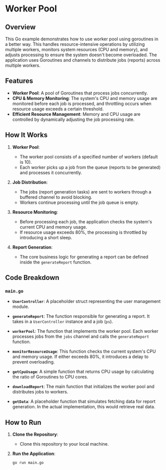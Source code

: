 # Worker Pool

## Overview

This Go example demonstrates how to use worker pool using goroutines in a better way. This handles resource-intensive operations by utilizing multiple workers, monitors system resources (CPU and memory), and adjusts processing to ensure the system doesn't become overloaded. The application uses Goroutines and channels to distribute jobs (reports) across multiple workers.

## Features

- **Worker Pool**: A pool of Goroutines that process jobs concurrently.
- **CPU & Memory Monitoring**: The system's CPU and memory usage are monitored before each job is processed, and throttling occurs when resource usage exceeds a certain threshold.
- **Efficient Resource Management**: Memory and CPU usage are controlled by dynamically adjusting the job processing rate.

## How It Works

1. **Worker Pool**:
   - The worker pool consists of a specified number of workers (default is 10).
   - Each worker picks up a job from the queue (reports to be generated) and processes it concurrently.

2. **Job Distribution**:
   - The jobs (report generation tasks) are sent to workers through a buffered channel to avoid blocking.
   - Workers continue processing until the job queue is empty.

3. **Resource Monitoring**:
   - Before processing each job, the application checks the system's current CPU and memory usage.
   - If resource usage exceeds 80%, the processing is throttled by introducing a short sleep.

4. **Report Generation**:
   - The core business logic for generating a report can be defined inside the `generateReport` function.

## Code Breakdown

### `main.go`

- **`UserController`**: A placeholder struct representing the user management module.
  
- **`generateReport`**: The function responsible for generating a report. It takes in a `UserController` instance and a job (`ps`).

- **`workerPool`**: The function that implements the worker pool. Each worker processes jobs from the `jobs` channel and calls the `generateReport` function.

- **`monitorResourceUsage`**: This function checks the current system's CPU and memory usage. If either exceeds 80%, it introduces a delay to prevent overloading.

- **`getCpuUsage`**: A simple function that returns CPU usage by calculating the ratio of Goroutines to CPU cores.

- **`downloadReport`**: The main function that initializes the worker pool and distributes jobs to workers.

- **`getData`**: A placeholder function that simulates fetching data for report generation. In the actual implementation, this would retrieve real data.

## How to Run

1. **Clone the Repository**:
   - Clone this repository to your local machine.

2. **Run the Application**:
   ```bash
   go run main.go
